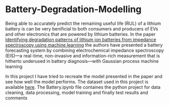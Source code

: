 # Battery-Degradation-Modelling
Being able to accurately predict the remaining useful life (RUL) of a lithium battery is can be very benificial to both consumers and producers of EVs and other electronics that are powered by lithium batteries. In the paper [Identifying degradation patterns of lithium ion batteries from impedance spectroscopy using machine learning](https://doi.org/10.1038/s41467-020-15235-7) the authors have presented a battery forecasting system by combining electrochemical impedance spectroscopy (EIS)—a real-time, non-invasive and information-rich measurement that is hitherto underused in battery diagnosis—with Gaussian process machine learning <br>

In this project I have tried to recreate the model presented in the paper and see how well the model performs. The dataset used in this project is available [here](thttps://doi.org/10.5281/zenodo.3633835). The Battery.ipynb file containes the python project for data cleaning, data processing, model training and finally test results and comments
